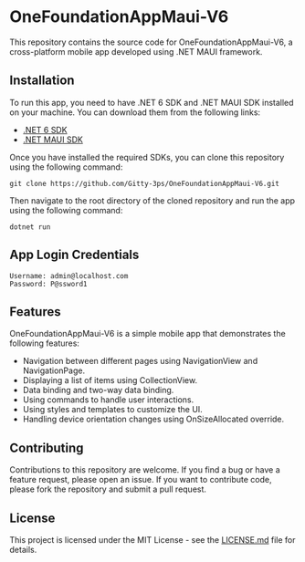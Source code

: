 # OneFoundationAppMaui-V6

This repository contains the source code for OneFoundationAppMaui-V6, a cross-platform mobile app developed using .NET MAUI framework. 

## Installation

To run this app, you need to have .NET 6 SDK and .NET MAUI SDK installed on your machine. You can download them from the following links:

- [.NET 6 SDK](https://dotnet.microsoft.com/download/dotnet/6.0)
- [.NET MAUI SDK](https://docs.microsoft.com/en-us/dotnet/maui/get-started/installation)

Once you have installed the required SDKs, you can clone this repository using the following command:

```
git clone https://github.com/Gitty-3ps/OneFoundationAppMaui-V6.git
```

Then navigate to the root directory of the cloned repository and run the app using the following command:

```
dotnet run
```

## App Login Credentials
```
Username: admin@localhost.com   
Password: P@ssword1
```
## Features

OneFoundationAppMaui-V6 is a simple mobile app that demonstrates the following features:

- Navigation between different pages using NavigationView and NavigationPage.
- Displaying a list of items using CollectionView.
- Data binding and two-way data binding.
- Using commands to handle user interactions.
- Using styles and templates to customize the UI.
- Handling device orientation changes using OnSizeAllocated override.

## Contributing

Contributions to this repository are welcome. If you find a bug or have a feature request, please open an issue. If you want to contribute code, please fork the repository and submit a pull request.

## License

This project is licensed under the MIT License - see the [LICENSE.md](LICENSE.md) file for details.
